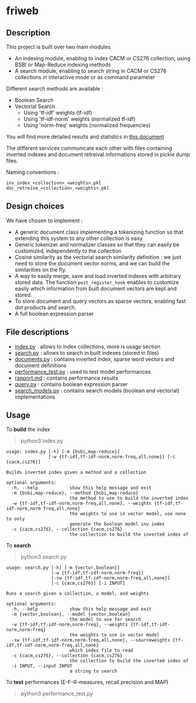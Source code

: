 # friweb

## Description

This project is built over two main modules
* An indexing module, enabling to index CACM or CS276 collection, using BSBI or Map-Reduce indexing methods
* A search module, enabling to search string in CACM or CS276 collections in interactive mode or as command parameter

Different search methods are available :

* Boolean Search
* Vectorial Search
    * Using 'tf-idf' weights (tf-idf)
    * Using 'tf-idf-norm' weights (normalized tf-idf)
    * Using 'norm-freq' weights (normalized frequencies)


You will find more detailed results and statistics in [this document](./rapport.md)

The different services communicate each other with files containing inverted indexes and document retreival informations stored in pickle dump files.

Naming conventions : 
```
inv_index_<collection>_<weights>.pkl
doc_retreive_<collection>_<weights>.pkl
```
## Design choices

We have chosen to implement :
 - A generic document class implementing a tokenizing function so that extending this system to any other collection is easy
 - Generic tokenizer and normalizer classes so that they can easily be customized, independently to the collection
 - Cosine similarity as the vectorial search similarity definition : we just need to store the document vector norms, and we can build the similarities on the fly.
 - A way to easily merge, save and load inverted indexes with arbitrary stored data. The function `post_register_hook` enables to customize easily which information from built document vectors are kept and stored.
 - To store document and query vectors as sparse vectors, enabling fast dot products and search.
 - A full boolean expression parser
 
## File descriptions

 - [index.py](./index.py) : allows to index collections, more is usage section
 - [search.py](./search.py) : allows to search in built indexes (stored in files)
 - [documents.py](./documents.py) : contains inverted index, sparse word vectors and document definitions
 - [performance_test.py](./performance_test.py) : used to test model performances
 - [rapport.md](./rapport.md) : contains performance results
 - [query.py](./query.py) : contains boolean expression parser
 - [search_models.py](./search_models.py) : contains search models (boolean and vectorial) implementations
## Usage

To **build** the index

> python3 index.py

```
usage: index.py [-h] [-m {bsbi,map-reduce}]
                [-w {tf-idf,tf-idf-norm,norm-freq,all,none}] [-c {cacm,cs276}]

Builds inverted index given a method and a collection

optional arguments:
  -h, --help            show this help message and exit
  -m {bsbi,map-reduce}, --method {bsbi,map-reduce}
                        the method to use to build the inverted index
  -w {tf-idf,tf-idf-norm,norm-freq,all,none}, --weights {tf-idf,tf-idf-norm,norm-freq,all,none}
                        the weights to use in vector model, use none to only
                        generate the boolean model inv index
  -c {cacm,cs276}, --collection {cacm,cs276}
                        the collection to build the inverted index of
```

To **search**

> python3 search.py

```
usage: search.py [-h] [-m {vector,boolean}]
                 [-w {tf-idf,tf-idf-norm,norm-freq}]
                 [-sw {tf-idf,tf-idf-norm,norm-freq,all,none}]
                 [-c {cacm,cs276}] [-i INPUT]

Runs a search given a collection, a model, and weights

optional arguments:
  -h, --help            show this help message and exit
  -m {vector,boolean}, --model {vector,boolean}
                        the model to use for search
  -w {tf-idf,tf-idf-norm,norm-freq}, --weights {tf-idf,tf-idf-norm,norm-freq}
                        the weights to use in vector model
  -sw {tf-idf,tf-idf-norm,norm-freq,all,none}, --sourceweights {tf-idf,tf-idf-norm,norm-freq,all,none}
                        which index file to read
  -c {cacm,cs276}, --collection {cacm,cs276}
                        the collection to build the inverted index of
  -i INPUT, --input INPUT
                        a string to search
```

To **test** performances (E-F-R-measures, recall precision and MAP)

> python3 performance_test.py
